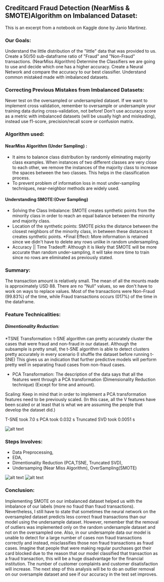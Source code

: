 ## Creditcard Fraud Detection (NearMiss & SMOTE)Algorithm on Imbalanced Dataset:
This is an excerpt from a notebook on Kaggle done by Janio Martinez.

### Our Goals:
Understand the little distribution of the "little" data that was provided to us.
Create a 50/50 sub-dataframe ratio of "Fraud" and "Non-Fraud" transactions. (NearMiss Algorithm)
Determine the Classifiers we are going to use and decide which one has a higher accuracy.
Create a Neural Network and compare the accuracy to our best classifier.
Understand common mistaked made with imbalanced datasets.

### Correcting Previous Mistakes from Imbalanced Datasets:
Never test on the oversampled or undersampled dataset.
If we want to implement cross validation, remember to oversample or undersample your training data during cross-validation, not before!
Don't use accuracy score as a metric with imbalanced datasets (will be usually high and misleading), instead use f1-score, precision/recall score or confusion matrix.

### Algorithm used:
#### NearMiss Algorithm (Under Sampling) :
* It aims to balance class distribution by randomly eliminating majority class examples. When instances of two different classes are very close to each other, we remove the instances of the majority class to increase the spaces between the two classes. This helps in the classification process.
* To prevent problem of information loss in most under-sampling techniques, near-neighbor methods are widely used.
#### Understanding SMOTE:(Over Sampling)
* Solving the Class Imbalance: SMOTE creates synthetic points from the minority class in order to reach an equal balance between the minority and majority class.
* Location of the synthetic points: SMOTE picks the distance between the closest neighbors of the minority class, in between these distances it creates synthetic points.
*Final Effect: More information is retained since we didn't have to delete any rows unlike in random undersampling.
* Accuracy || Time Tradeoff: Although it is likely that SMOTE will be more accurate than random under-sampling, it will take more time to train since no rows are eliminated as previously stated.

### Summary:
The transaction amount is relatively small. The mean of all the mounts made is approximately USD 88.
There are no "Null" values, so we don't have to work on ways to replace values.
Most of the transactions were Non-Fraud (99.83%) of the time, while Fraud transactions occurs (017%) of the time in the dataframe.

### Feature Technicalities:
##### Dimentionality Reduction:

*TSNE Transformation:
t-SNE algorithm can pretty accurately cluster the cases that were fraud and non-fraud in our dataset.
Although the subsample is pretty small, the t-SNE algorithm is able to detect clusters pretty accurately in every scenario (I shuffle the dataset before running t-SNE)
This gives us an indication that further predictive models will perform pretty well in separating fraud cases from non-fraud cases.

* PCA Transformation: The description of the data says that all the features went through a PCA transformation (Dimensionality Reduction technique) (Except for time and amount).

Scaling: Keep in mind that in order to implement a PCA transformation features need to be previously scaled. (In this case, all the V features have been scaled or at least that is what we are assuming the people that develop the dataset did.)

T-SNE took 7.0 s
PCA took 0.032 s
Truncated SVD took 0.0051 s

![alt text](https://www.kaggleusercontent.com/kf/16695845/eyJhbGciOiJkaXIiLCJlbmMiOiJBMTI4Q0JDLUhTMjU2In0..gfsNHHJ53YZyIYQuQhQ_dg.JxikW66yo6orD364IvLgpHllmPlgwS6ACzTmOunVnMmSA4z8rfcY_raXItKZO75TUlEVhVerYkPG8M20L2PyFzoIC-kJROAqInYWw0rM-VQd5Lq_j89cjkCHBMVRmAwWUJZlVFlYhshnm2Dmd2-U72cRU8m-FXoy63HqHE2I3FApHpqurffTEAzP8QRpsZXIqZU0ANed4J40mFACprklRTOWQliOwJxGjjos_B7FRIjD9EQdIiz-O56kD0NieKvP-Q9pncWcwqkp3bkbRiqPPbxZHYcuEegPC3R7kwszlzcXc0ssnumR5DWHLYAtaEesgHFY2LOz1KDoLWR-UjdiFnip5lAVM-bVqWUFDjlQGD-Nsrz9f_7_OLud9HzWterjOmdhfXW_Lttb9S0tHAkHYOL7knSRX5ckJa7rnRda3dU73AjoIYwqsRV4icWBg0moJxoKAjyIGAsTo1KJSuqMWF7xqSAnrSRkJSInKrWCC_MHdxr6oCxFaQaGrahEiSTyo4PfbOY6z8ZosaBkgWtTVsl52UUdS54h8L5Y_h4QrRhuX1wovUbnNFqP6qyy_rLPbIWOcR_Oz4V78Fo-ArlkE7RxsXqsiOvK6rOkiQudJLWcJtnGKuNl_mlkTA-T0vsYZR80mA2bZZb1pXXbcp6hPnFd1r_RoRD8pXVA35SPaRGzN09RCTgRHzgIyA9JqvG4.bVUN-OEbF57w3MdbXu2-UA/__results___files/__results___30_0.png)

### Steps Involves: 
* Data Preprocessing,
* EDA,
* Dimentionality Reduction (PCA,TSNE, Truncated SVD),
* Undersamping (Near Miss Algorithm), OverSampling(SMOTE)





![alt text](https://www.kaggleusercontent.com/kf/16695845/eyJhbGciOiJkaXIiLCJlbmMiOiJBMTI4Q0JDLUhTMjU2In0..gfsNHHJ53YZyIYQuQhQ_dg.JxikW66yo6orD364IvLgpHllmPlgwS6ACzTmOunVnMmSA4z8rfcY_raXItKZO75TUlEVhVerYkPG8M20L2PyFzoIC-kJROAqInYWw0rM-VQd5Lq_j89cjkCHBMVRmAwWUJZlVFlYhshnm2Dmd2-U72cRU8m-FXoy63HqHE2I3FApHpqurffTEAzP8QRpsZXIqZU0ANed4J40mFACprklRTOWQliOwJxGjjos_B7FRIjD9EQdIiz-O56kD0NieKvP-Q9pncWcwqkp3bkbRiqPPbxZHYcuEegPC3R7kwszlzcXc0ssnumR5DWHLYAtaEesgHFY2LOz1KDoLWR-UjdiFnip5lAVM-bVqWUFDjlQGD-Nsrz9f_7_OLud9HzWterjOmdhfXW_Lttb9S0tHAkHYOL7knSRX5ckJa7rnRda3dU73AjoIYwqsRV4icWBg0moJxoKAjyIGAsTo1KJSuqMWF7xqSAnrSRkJSInKrWCC_MHdxr6oCxFaQaGrahEiSTyo4PfbOY6z8ZosaBkgWtTVsl52UUdS54h8L5Y_h4QrRhuX1wovUbnNFqP6qyy_rLPbIWOcR_Oz4V78Fo-ArlkE7RxsXqsiOvK6rOkiQudJLWcJtnGKuNl_mlkTA-T0vsYZR80mA2bZZb1pXXbcp6hPnFd1r_RoRD8pXVA35SPaRGzN09RCTgRHzgIyA9JqvG4.bVUN-OEbF57w3MdbXu2-UA/__results___files/__results___79_1.png)
![alt text](https://www.kaggleusercontent.com/kf/16695845/eyJhbGciOiJkaXIiLCJlbmMiOiJBMTI4Q0JDLUhTMjU2In0..gfsNHHJ53YZyIYQuQhQ_dg.JxikW66yo6orD364IvLgpHllmPlgwS6ACzTmOunVnMmSA4z8rfcY_raXItKZO75TUlEVhVerYkPG8M20L2PyFzoIC-kJROAqInYWw0rM-VQd5Lq_j89cjkCHBMVRmAwWUJZlVFlYhshnm2Dmd2-U72cRU8m-FXoy63HqHE2I3FApHpqurffTEAzP8QRpsZXIqZU0ANed4J40mFACprklRTOWQliOwJxGjjos_B7FRIjD9EQdIiz-O56kD0NieKvP-Q9pncWcwqkp3bkbRiqPPbxZHYcuEegPC3R7kwszlzcXc0ssnumR5DWHLYAtaEesgHFY2LOz1KDoLWR-UjdiFnip5lAVM-bVqWUFDjlQGD-Nsrz9f_7_OLud9HzWterjOmdhfXW_Lttb9S0tHAkHYOL7knSRX5ckJa7rnRda3dU73AjoIYwqsRV4icWBg0moJxoKAjyIGAsTo1KJSuqMWF7xqSAnrSRkJSInKrWCC_MHdxr6oCxFaQaGrahEiSTyo4PfbOY6z8ZosaBkgWtTVsl52UUdS54h8L5Y_h4QrRhuX1wovUbnNFqP6qyy_rLPbIWOcR_Oz4V78Fo-ArlkE7RxsXqsiOvK6rOkiQudJLWcJtnGKuNl_mlkTA-T0vsYZR80mA2bZZb1pXXbcp6hPnFd1r_RoRD8pXVA35SPaRGzN09RCTgRHzgIyA9JqvG4.bVUN-OEbF57w3MdbXu2-UA/__results___files/__results___72_1.png)

### Conclusion:
Implementing SMOTE on our imbalanced dataset helped us with the imbalance of our labels (more no fraud than fraud transactions). Nevertheless, I still have to state that sometimes the neural network on the oversampled dataset predicts less correct fraud transactions than our model using the undersample dataset. However, remember that the removal of outliers was implemented only on the random undersample dataset and not on the oversampled one. Also, in our undersample data our model is unable to detect for a large number of cases non fraud transactions correctly and instead, misclassifies those non fraud transactions as fraud cases. Imagine that people that were making regular purchases got their card blocked due to the reason that our model classified that transaction as a fraud transaction, this will be a huge disadvantage for the financial institution. The number of customer complaints and customer disatisfaction will increase. The next step of this analysis will be to do an outlier removal on our oversample dataset and see if our accuracy in the test set improves.























